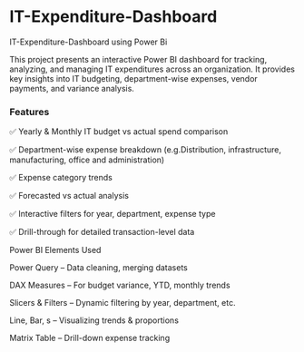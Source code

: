 # IT-Expenditure-Dashboard
IT-Expenditure-Dashboard using Power Bi

This project presents an interactive Power BI dashboard for tracking, analyzing, and managing IT expenditures across an organization. It provides key insights into IT budgeting, department-wise expenses, vendor payments, and variance analysis.

### Features

✅ Yearly & Monthly IT budget vs actual spend comparison

✅ Department-wise expense breakdown (e.g.Distribution, infrastructure, manufacturing, office and administration)

✅ Expense category trends

✅ Forecasted vs actual analysis

✅ Interactive filters for year, department, expense type

✅ Drill-through for detailed transaction-level data

Power BI Elements Used

Power Query – Data cleaning, merging datasets

DAX Measures – For budget variance, YTD, monthly trends

Slicers & Filters – Dynamic filtering by year, department, etc.

Line, Bar, s – Visualizing trends & proportions




Matrix Table – Drill-down expense tracking
